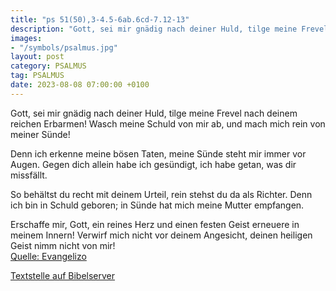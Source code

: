```yaml
---
title: "ps 51(50),3-4.5-6ab.6cd-7.12-13"
description: "Gott, sei mir gnädig nach deiner Huld, tilge meine Frevel nach deinem reichen Erbarmen! Wasch meine Schuld von mir ab, und mach mich rein von meiner Sünde!  Denn ich erkenne meine bösen Taten, meine Sünde steht mir immer vor Augen. Gegen dich allein habe ich gesündigt, ich hab...."
images:
- "/symbols/psalmus.jpg"
layout: post
category: PSALMUS
tag: PSALMUS
date: 2023-08-08 07:00:00 +0100
---
```

Gott, sei mir gnädig nach deiner Huld,
tilge meine Frevel nach deinem reichen Erbarmen!
Wasch meine Schuld von mir ab,
und mach mich rein von meiner Sünde!

Denn ich erkenne meine bösen Taten,
meine Sünde steht mir immer vor Augen.
Gegen dich allein habe ich gesündigt,
ich habe getan, was dir missfällt.<!--more-->

So behältst du recht mit deinem Urteil,
rein stehst du da als Richter.
Denn ich bin in Schuld geboren;
in Sünde hat mich meine Mutter empfangen.

Erschaffe mir, Gott, ein reines Herz und einen festen Geist erneuere in meinem Innern!
Verwirf mich nicht vor deinem Angesicht, deinen heiligen Geist nimm nicht von mir!<br>
[Quelle: Evangelizo](https://evangeliumtagfuertag.org/DE/gospel)

[Textstelle auf Bibelserver](https://www.bibleserver.com/EU/ps51(50),3-4.5-6ab.6cd-7.12-13)
